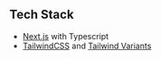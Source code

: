 ## Tech Stack

-   [Next.js](https://nextjs.org) with Typescript
-   [TailwindCSS](https://tailwindcss.com) and [Tailwind Variants](https://tailwind-variants.org)
